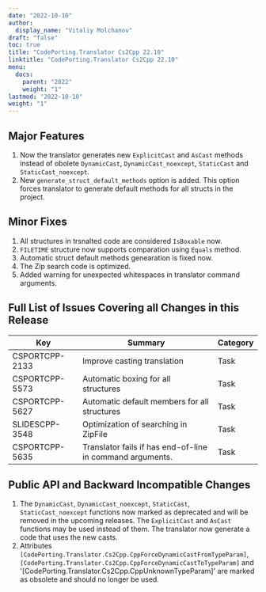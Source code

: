 ```yaml
---
date: "2022-10-10"
author:
  display_name: "Vitaliy Molchanov"
draft: "false"
toc: true
title: "CodePorting.Translator Cs2Cpp 22.10"
linktitle: "CodePorting.Translator Cs2Cpp 22.10"
menu:
  docs:
    parent: "2022"
    weight: "1"
lastmod: "2022-10-10"
weight: "1"
---
```


## Major Features ##

1. Now the translator generates new `ExplicitCast` and `AsCast` methods instead of obolete `DynamicCast`, `DynamicCast_noexcept`, `StaticCast` and `StaticCast_noexcept`.
1. New `generate_struct_default_methods` option is added. This option forces translator to generate default methods for all structs in the project.

## Minor Fixes ##

1. All structures in trsnalted code are considered `IsBoxable` now.
1. `FILETIME` structure now supports comparation using `Equals` method.
1. Automatic struct default methods genearation is fixed now.
1. The Zip search code is optimized.
1. Added warning for unexpected whitespaces in translator command arguments.

## Full List of Issues Covering all Changes in this Release ##

| Key          | Summary | Category |
|--------------| --- |----------|
|CSPORTCPP-2133|Improve casting translation|Task|
|CSPORTCPP-5573|Automatic boxing for all structures|Task|
|CSPORTCPP-5627|Automatic default members for all structures|Task|
|SLIDESCPP-3548|Optimization of searching in ZipFile|Task|
|CSPORTCPP-5635|Translator fails if has end-of-line in command arguments.|Task|

## Public API and Backward Incompatible Changes ##

1. The `DynamicCast`, `DynamicCast_noexcept`, `StaticCast`, `StaticCast_noexcept` functions now marked as deprecated and will be removed in the upcoming releases. The `ExplicitCast` and `AsCast` functions may be used instead of them. The translator now generate a code that uses the new casts.
1. Attributes `[CodePorting.Translator.Cs2Cpp.CppForceDynamicCastFromTypeParam]`, `[CodePorting.Translator.Cs2Cpp.CppForceDynamicCastToTypeParam]` and '[CodePorting.Translator.Cs2Cpp.CppUnknownTypeParam]' are marked as obsolete and should no longer be used.
